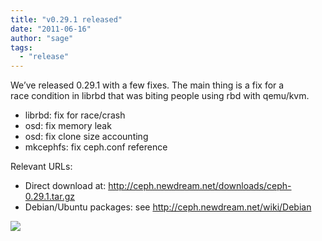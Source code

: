 ```yaml
---
title: "v0.29.1 released"
date: "2011-06-16"
author: "sage"
tags: 
  - "release"
---
```


We’ve released 0.29.1 with a few fixes. The main thing is a fix for a  
race condition in librbd that was biting people using rbd with qemu/kvm.

- librbd: fix for race/crash
- osd: fix memory leak
- osd: fix clone size accounting
- mkcephfs: fix ceph.conf reference

Relevant URLs:

- Direct download at: http://ceph.newdream.net/downloads/ceph-0.29.1.tar.gz
- Debian/Ubuntu packages: see http://ceph.newdream.net/wiki/Debian

![](http://track.hubspot.com/__ptq.gif?a=268973&k=14&bu=http://ceph.com&r=http://ceph.com/releases/v0-29-1-released/&bvt=rss&p=wordpress)
